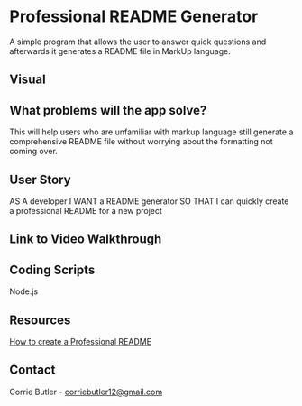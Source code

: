 # Professional README Generator
A simple program that allows the user to answer quick questions and afterwards it generates a README file in MarkUp language. 


## Visual


## What problems will the app solve?
This will help users who are unfamiliar with markup language still generate a comprehensive README file without worrying about the formatting not coming over. 

## User Story
AS A developer
I WANT a README generator
SO THAT I can quickly create a professional README for a new project

## Link to Video Walkthrough


## Coding Scripts
Node.js

## Resources
[How to create a Professional README](./readme-guide.md)


## Contact
Corrie Butler - corriebutler12@gmail.com
